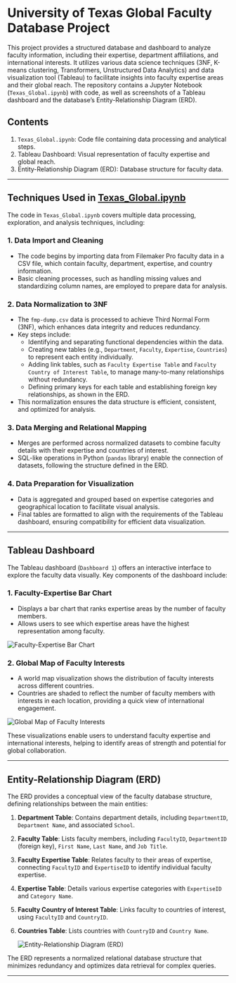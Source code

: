 # University of Texas Global Faculty Database Project

This project provides a structured database and dashboard to analyze faculty information, including their expertise, department affiliations, and international interests. It utilizes various data science techniques (3NF, K-means clustering, Transformers, Unstructured Data Analytics) and data visualization tool (Tableau) to facilitate insights into faculty expertise areas and their global reach. The repository contains a Jupyter Notebook (`Texas_Global.ipynb`) with code, as well as screenshots of a Tableau dashboard and the database’s Entity-Relationship Diagram (ERD).

## Contents

1. `Texas_Global.ipynb`: Code file containing data processing and analytical steps.
2. Tableau Dashboard: Visual representation of faculty expertise and global reach.
3. Entity-Relationship Diagram (ERD): Database structure for faculty data.

---

## Techniques Used in [Texas_Global.ipynb](Texas_Global.ipynb)

The code in `Texas_Global.ipynb` covers multiple data processing, exploration, and analysis techniques, including:

### 1. Data Import and Cleaning

   - The code begins by importing data from Filemaker Pro faculty data in a CSV file, which contain faculty, department, expertise, and country information.
   - Basic cleaning processes, such as handling missing values and standardizing column names, are employed to prepare data for analysis.

### 2. Data Normalization to 3NF

   - The `fmp-dump.csv` data is processed to achieve Third Normal Form (3NF), which enhances data integrity and reduces redundancy.
   - Key steps include:
     - Identifying and separating functional dependencies within the data.
     - Creating new tables (e.g., `Department`, `Faculty`, `Expertise`, `Countries`) to represent each entity individually.
     - Adding link tables, such as `Faculty Expertise Table` and `Faculty Country of Interest Table`, to manage many-to-many relationships without redundancy.
     - Defining primary keys for each table and establishing foreign key relationships, as shown in the ERD.
   - This normalization ensures the data structure is efficient, consistent, and optimized for analysis.

### 3. Data Merging and Relational Mapping

   - Merges are performed across normalized datasets to combine faculty details with their expertise and countries of interest.
   - SQL-like operations in Python (`pandas` library) enable the connection of datasets, following the structure defined in the ERD.


### 4. Data Preparation for Visualization

   - Data is aggregated and grouped based on expertise categories and geographical location to facilitate visual analysis.
   - Final tables are formatted to align with the requirements of the Tableau dashboard, ensuring compatibility for efficient data visualization.

---

## Tableau Dashboard

The Tableau dashboard (`Dashboard 1`) offers an interactive interface to explore the faculty data visually. Key components of the dashboard include:

### 1. Faculty-Expertise Bar Chart

   - Displays a bar chart that ranks expertise areas by the number of faculty members.
   - Allows users to see which expertise areas have the highest representation among faculty.

   ![Faculty-Expertise Bar Chart](Images/faculty_expertise_bar_chart.png)

### 2. Global Map of Faculty Interests

   - A world map visualization shows the distribution of faculty interests across different countries.
   - Countries are shaded to reflect the number of faculty members with interests in each location, providing a quick view of international engagement.

   ![Global Map of Faculty Interests](Images/global_map_faculty_interests.png)

These visualizations enable users to understand faculty expertise and international interests, helping to identify areas of strength and potential for global collaboration.

---

## Entity-Relationship Diagram (ERD)

The ERD provides a conceptual view of the faculty database structure, defining relationships between the main entities:

1. **Department Table**: Contains department details, including `DepartmentID`, `Department Name`, and associated `School`.
2. **Faculty Table**: Lists faculty members, including `FacultyID`, `DepartmentID` (foreign key), `First Name`, `Last Name`, and `Job Title`.
3. **Faculty Expertise Table**: Relates faculty to their areas of expertise, connecting `FacultyID` and `ExpertiseID` to identify individual faculty expertise.
4. **Expertise Table**: Details various expertise categories with `ExpertiseID` and `Category Name`.
5. **Faculty Country of Interest Table**: Links faculty to countries of interest, using `FacultyID` and `CountryID`.
6. **Countries Table**: Lists countries with `CountryID` and `Country Name`.

   ![Entity-Relationship Diagram (ERD)](Images/ERD.png)

The ERD represents a normalized relational database structure that minimizes redundancy and optimizes data retrieval for complex queries.

---
